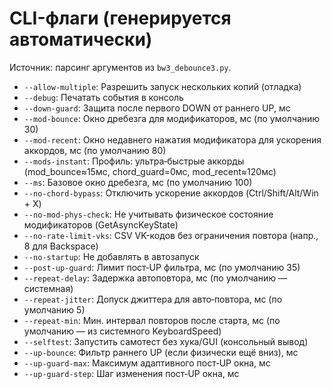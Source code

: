 # CLI-флаги (генерируется автоматически)

Источник: парсинг аргументов из `bw3_debounce3.py`.

- `--allow-multiple`: Разрешить запуск нескольких копий (отладка)
- `--debug`: Печатать события в консоль
- `--down-guard`: Защита после первого DOWN от раннего UP, мс
- `--mod-bounce`: Окно дребезга для модификаторов, мс (по умолчанию 30)
- `--mod-recent`: Окно недавнего нажатия модификатора для ускорения аккордов, мс (по умолчанию 80)
- `--mods-instant`: Профиль: ультра‑быстрые аккорды (mod_bounce≈15мс, chord_guard=0мс, mod_recent≈120мс)
- `--ms`: Базовое окно дребезга, мс (по умолчанию 100)
- `--no-chord-bypass`: Отключить ускорение аккордов (Ctrl/Shift/Alt/Win + X)
- `--no-mod-phys-check`: Не учитывать физическое состояние модификаторов (GetAsyncKeyState)
- `--no-rate-limit-vks`: CSV VK-кодов без ограничения повтора (напр., 8 для Backspace)
- `--no-startup`: Не добавлять в автозапуск
- `--post-up-guard`: Лимит пост‑UP фильтра, мс (по умолчанию 35)
- `--repeat-delay`: Задержка автоповтора, мс (по умолчанию — системная)
- `--repeat-jitter`: Допуск джиттера для авто‑повтора, мс (по умолчанию 5)
- `--repeat-min`: Мин. интервал повторов после старта, мс (по умолчанию — из системного KeyboardSpeed)
- `--selftest`: Запустить самотест без хука/GUI (консольный вывод)
- `--up-bounce`: Фильтр раннего UP (если физически ещё вниз), мс
- `--up-guard-max`: Максимум адаптивного пост‑UP окна, мс
- `--up-guard-step`: Шаг изменения пост‑UP окна, мс
